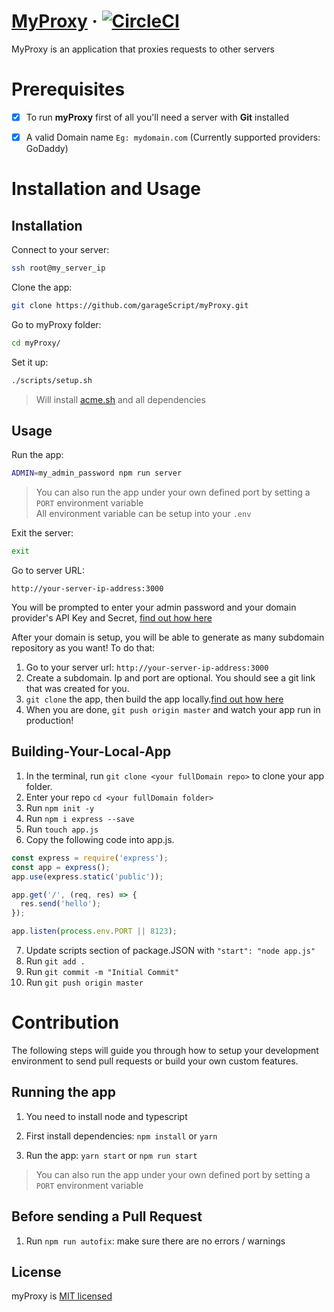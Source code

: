 # [MyProxy](https://garagescript.github.io/myProxy/) &middot; [![CircleCI](https://circleci.com/gh/garageScript/myProxy.svg?style=svg)](https://circleci.com/gh/garageScript/myproxy)
MyProxy is an application that proxies requests to other servers

# Prerequisites

- [x] To run **myProxy** first of all you'll need a server with **Git** installed

- [x] A valid Domain name `Eg: mydomain.com` (Currently supported providers: GoDaddy)

# Installation and Usage 

## Installation

Connect to your server:

```bash
ssh root@my_server_ip
```

Clone the app:

 ```bash
 git clone https://github.com/garageScript/myProxy.git
 ```

Go to myProxy folder:

```bash
cd myProxy/
```

Set it up:

```bash
./scripts/setup.sh
```

> Will install [acme.sh](https://github.com/Neilpang/acme.sh) and all dependencies

## Usage

Run the app:

```bash
ADMIN=my_admin_password npm run server
```

> You can also run the app under your own defined port by setting a `PORT` environment variable  
> All environment variable can be setup into your `.env`

Exit the server: 

```bash
exit
```

Go to server URL:
```
http://your-server-ip-address:3000
```

You will be prompted to enter your admin password and your domain provider's API Key and Secret, [find out how here](https://github.com/Neilpang/acme.sh/wiki/dnsapi)

After your domain is setup, you will be able to generate as many subdomain repository as you want! To do that:
1. Go to your server url:  `http://your-server-ip-address:3000`
2. Create a subdomain. Ip and port are optional. You should see a git link that was created for you.
3. `git clone` the app, then build the app locally.[find out how here](##Build-Your-Local-App)
4. When you are done, `git push origin master` and watch your app run in production!


## Building-Your-Local-App 
1. In the terminal, run `git clone <your fullDomain repo>` to clone your app folder.
2. Enter your repo `cd <your fullDomain folder>`
3. Run `npm init -y`
4. Run `npm i express --save`
5. Run `touch app.js`
6. Copy the following code into app.js.

```javascript
const express = require('express');
const app = express();
app.use(express.static('public'));

app.get('/', (req, res) => {
  res.send('hello');
});

app.listen(process.env.PORT || 8123);
```

7. Update scripts section of package.JSON with `"start": "node app.js"`
8. Run `git add .`
9. Run `git commit -m "Initial Commit"`
10. Run `git push origin master`

# Contribution

The following steps will guide you through how to setup your development environment to send pull requests or build your own custom features.

## Running the app

1. You need to install node and typescript

2. First install dependencies: `npm install` or `yarn`

3. Run the app: `yarn start` or `npm run start`

> You can also run the app under your own defined port by setting a `PORT` environment variable

## Before sending a Pull Request

1. Run `npm run autofix`: make sure there are no errors / warnings

## License

myProxy is [MIT licensed](https://github.com/garageScript/myProxy/blob/master/LICENSE)
